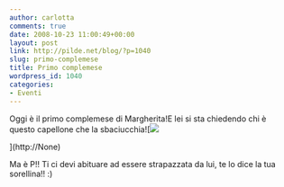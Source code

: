 ```yaml
---
author: carlotta
comments: true
date: 2008-10-23 11:00:49+00:00
layout: post
link: http://pilde.net/blog/?p=1040
slug: primo-complemese
title: Primo complemese
wordpress_id: 1040
categories:
- Eventi
---
```


Oggi è il primo complemese di Margherita!E lei si sta chiedendo chi è questo capellone che la sbaciucchia![![]({{baseurl}}/uploads/2008/10/complemese.jpg)


](http://None)




Ma è P!! Ti ci devi abituare ad essere strapazzata da lui, te lo dice la tua sorellina!! :)



